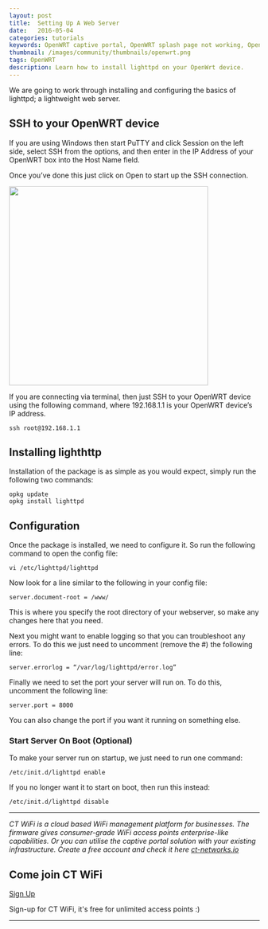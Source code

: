 ```yaml
---
layout: post
title:  Setting Up A Web Server
date:   2016-05-04
categories: tutorials
keywords: OpenWRT captive portal, OpenWRT splash page not working, OpenWRT splash page template, OpenWRT splash page free, OpenWRT splash page html, OpenWRT splash page hosting, OpenMesh captive portal, OpenMesh splash page not working, OpenMesh splash page template, OpenMesh splash page free, OpenMesh splash page html, OpenMesh splash page hosting, DD-WRT, OpenWRT Routing
thumbnail: /images/community/thumbnails/openwrt.png
tags: OpenWRT
description: Learn how to install lighttpd on your OpenWrt device.
---
```


We are going to work through installing and configuring the basics of lighttpd; a lightweight web server.

## SSH to your OpenWRT device

If you are using Windows then start PuTTY and click Session on the left side, select SSH from the options, and then enter in the IP Address of your OpenWRT box into the Host Name field.

Once you’ve done this just click on Open to start up the SSH connection.

<div class="mdl-typography--text-center">
  <img src="/images/community/tutorials/openwrt/puttyconfig.png" width="400px">
</div>

If you are connecting via terminal, then just SSH to your OpenWRT device using the following command, where 192.168.1.1 is your OpenWRT device’s IP address.

    ssh root@192.168.1.1

## Installing lighthttp

Installation of the package is as simple as you would expect, simply run the following two commands:

    opkg update
    opkg install lighttpd

## Configuration

Once the package is installed, we need to configure it. So run the following command to open the config file:

    vi /etc/lighttpd/lighttpd

Now look for a line similar to the following in your config file:

    server.document-root = /www/

This is where you specify the root directory of your webserver, so make any changes here that you need.

Next you might want to enable logging so that you can troubleshoot any errors. To do this we just need to uncomment (remove the #) the following line:

    server.errorlog = “/var/log/lighttpd/error.log”

Finally we need to set the port your server will run on. To do this, uncomment the following line:

    server.port = 8000

You can also change the port if you want it running on something else.

### Start Server On Boot (Optional)

To make your server run on startup, we just need to run one command:

    /etc/init.d/lighttpd enable

If you no longer want it to start on boot, then run this instead:

    /etc/init.d/lighttpd disable


<hr>

*CT WiFi is a cloud based WiFi management platform for businesses. The firmware gives consumer-grade WiFi access points enterprise-like capabilities. Or you can utilise the captive portal solution with your existing infrastructure. Create a free account and check it here <a href="https://ct-networks.io">ct-networks.io</a>*


<div class="mdl-typography--text-center">

<h2>Come join CT WiFi</h2>

<a href="/sign-up" class="button success dst">Sign Up</a><br>

<p>Sign-up for CT WiFi, it's free for unlimited access points :)</p>

<hr>

</div>
